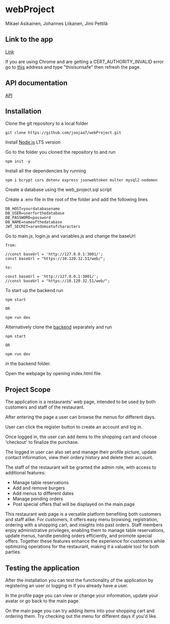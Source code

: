 # webProject

Mikael Asikainen, Johannes Liikanen, Jimi Pettilä

## Link to the app

[Link](https://users.metropolia.fi/~mikaelea/group-project/views/)

If you are using Chrome and are getting a CERT_AUTHORITY_INVALID error go to [this](https://10.120.32.51/web/api/v1/users/orders/root) address and type "thisisunsafe" then refresh the page.

## API documentation

[API](https://users.metropolia.fi/~mikaelea/API/)

## Installation

Clone the git repository to a local folder

```
git clone https://github.com/joojaa7/webProject.git
```

Install [Node.js](https://nodejs.org/en) LTS version

Go to the folder you cloned the repository to and run

```
npm init -y
```

Install all the dependencies by running

```
npm i bcrypt cors dotenv express jsonwebtoken multer mysql2 nodemon
```

Create a database using the web_project.sql script

Create a .env file in the root of the folder and add the following lines

```
DB_HOST=yourdatabasename
DB_USER=userforthedatabase
DB_PASSWORD=password
DB_NAME=nameofthedatabase
JWT_SECRET=arandomsetofcharacters
```

Go to main.js, login.js and variables.js and change the baseUrl

```
from:

//const baseUrl = 'http://127.0.0.1:3001/';
const baseUrl = "https://10.120.32.51/web/";

to:

const baseUrl = 'http://127.0.0.1:3001/';
//const baseUrl = "https://10.120.32.51/web/";
```

To start up the backend run

```
npm start

OR

npm run dev
```

Alternatively clone the [backend](https://github.com/joojaa7/webProject_backend) separately and run

```
npm start

OR

npm run dev
```

in the backend folder.

Open the webpage by opening index.html file.

## Project Scope

The application is a restaurants' web page, intended to be used by both customers and staff of the restaurant.

After entering the page a user can browse the menus for different days.

User can click the register button to create an account and log in.

Once logged in, the user can add items to the shopping cart and choose 'checkout' to finalize the purchase.

The logged in user can also set and manage their profile picture, update contact information, view their ordery history and delete their account.

The staff of the restaurant will be granted the admin role, with access to additional features:

- Manage table reservations
- Add and remove burgers
- Add menus to different dates
- Manage pending orders
- Post special offers that will be displayed on the main page

This restaurant web page is a versatile platform benefiting both customers and staff alike.
For customers, it offers easy menu browsing, registration, ordering with a shopping cart, and insights into past orders.
Staff members enjoy administrative privileges, enabling them to manage table reservations, update menus, handle pending orders efficiently, and promote special offers.
Together these features enhance the experience for customers while optimizing operations for the restaurant, making it a valuable tool for both parties.

## Testing the application

After the installation you can test the functionality of the application by registering an user or logging in if you already have a user.

In the profile page you can view or change your information, update your avatar or go back to the main page.

On the main page you can try adding items into your shopping cart and ordering them. Try checking out the menu for different days if you'd like.
